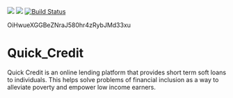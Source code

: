 <a href="https://codeclimate.com/github/brayokenya/Quick_Credit/maintainability"><img src="https://api.codeclimate.com/v1/badges/15f31ec3548a640ffcad/maintainability" /></a> <a href="https://codeclimate.com/github/brayokenya/Quick_Credit/test_coverage"><img src="https://api.codeclimate.com/v1/badges/15f31ec3548a640ffcad/test_coverage" /></a>
[![Build Status](https://travis-ci.org/brayokenya/Quick_Credit.svg?branch=master&service=github)](https://travis-ci.org/brayokenya/Quick_Credit)

OiHwueXGGBeZNraJ580hr4zRybJMd33xu


# Quick_Credit

Quick Credit is an online lending platform that provides short term soft loans to individuals. This helps solve problems of financial inclusion as a way to alleviate poverty and empower low income earners.
